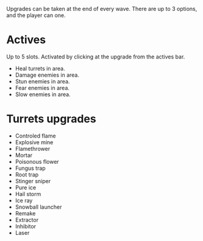 Upgrades can be taken at the end of every wave. There are up to 3 options, and the player can one.

# Actives
Up to 5 slots. Activated by clicking at the upgrade from the actives bar.
* Heal turrets in area.
* Damage enemies in area.
* Stun enemies in area.
* Fear enemies in area.
* Slow enemies in area.

# Turrets upgrades
* Controled flame
* Explosive mine
* Flamethrower
* Mortar
* Poisonous flower
* Fungus trap
* Root trap
* Stinger sniper
* Pure ice
* Hail storm
* Ice ray
* Snowball launcher
* Remake
* Extractor
* Inhibitor
* Laser